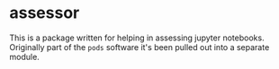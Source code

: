 # assessor

This is a package written for helping in assessing jupyter notebooks. Originally part of the `pods` software it's been pulled out into a separate module.
